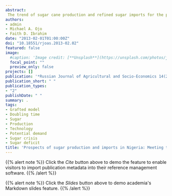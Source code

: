 ```yaml
---
abstract:
 The trend of sugar cane production and refined sugar imports for the period 1960-2010 were analysed and forecasted to year 2020. Results show that sugar cane output will rise to 2.8m tonnes from about 88 thousand hectares of land by year 2020. The total refined sugar that will be available from production and import is about 720 thousand tonnes but with Nigerian population growing at the rate of 2.27%, potential demand for refined sugar will rise to 1.6B tonnes by the year 2020 creating a deficit of over 1.5B tonnes. This require a drastic action which if not taken will lead to sugar crisis. Three major options are advocated in this paper i.e. hectarage expansion, massive funding of research to improve sugar cane production technology such that yield will rise to 150 tonnes per hectare and import expansion. Of the three options, only increase funding of research will encourage local technology and save Nigeria foreign exchange of more than $100B annually and will make Nigeria self-reliant in sugar production by the year 2020 and facilitate the emergence of Nigeria as a developed nation.
authors:
- admin
- Michael A. Ojo
- Faith D. Ibrahim
date: "2013-02-01T01:00:00Z"
doi: "10.18551/rjoas.2013-02.02"
featured: false
image:
  #caption: 'Image credit: [**Unsplash**](https://unsplash.com/photos/jdD8gXaTZsc)'
  focal_point: ""
  preview_only: false
projects: []
publication: '*Russian Journal of Agricultural and Socio-Economics 14(2)*:15-25'
publication_short: " "
publication_types:
- "2"
publishDate: " "
summary: .
tags:
- Grafted model
- Doubling time
- Sugar
- Production
- Technology
- Potential demand
- Sugar crisis
- Sugar deficit
title: 'Prospects of sugar production and imports in Nigeria: Meeting the sugar demand of Nigeria by year 2020'
---
```

{{% alert note %}}
Click the *Cite* button above to demo the feature to enable visitors to import publication metadata into their reference management software.
{{% /alert %}}

{{% alert note %}}
Click the *Slides* button above to demo academia's Markdown slides feature.
{{% /alert %}}
